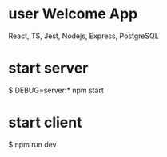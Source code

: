 # user Welcome App

React, TS, Jest, Nodejs, Express, PostgreSQL

# start server

$ DEBUG=server:\* npm start

# start client

$ npm run dev
